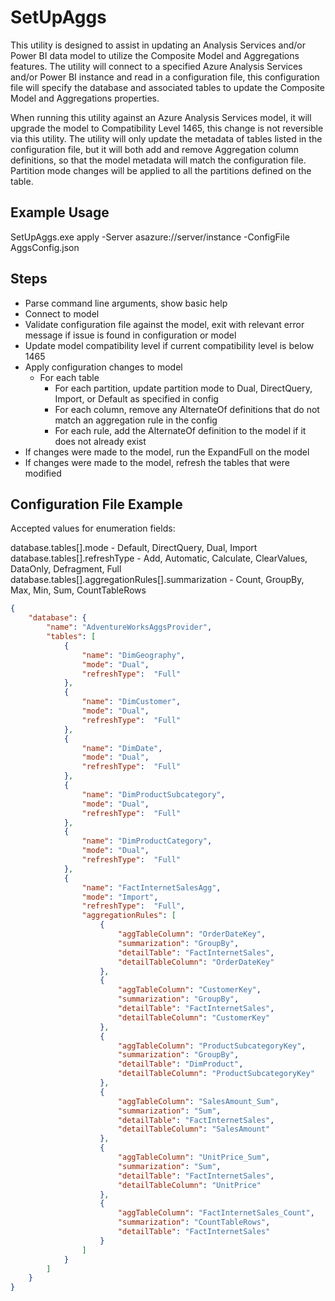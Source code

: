 ﻿# SetUpAggs

This utility is designed to assist in updating an Analysis Services and/or Power BI data model to utilize the Composite Model and Aggregations features.  The utility will connect to a specified Azure Analysis Services and/or Power BI instance and read in a configuration file, this configuration file will specify the database and associated tables to update the Composite Model and Aggregations properties.

When running this utility against an Azure Analysis Services model, it will upgrade the model to Compatibility Level 1465, this change is not reversible via this utility.  The utility will only update the metadata of tables listed in the configuration file, but it will both add and remove Aggregation column definitions, so that the model metadata will match the configuration file.  Partition mode changes will be applied to all the partitions defined on the table.

## Example Usage
SetUpAggs.exe apply -Server asazure://server/instance -ConfigFile AggsConfig.json

## Steps
* Parse command line arguments, show basic help  
* Connect to model  
* Validate configuration file against the model, exit with relevant error message if issue is found in configuration or model  
* Update model compatibility level if current compatibility level is below 1465  
* Apply configuration changes to model  
   * For each table  
      * For each partition, update partition mode to Dual, DirectQuery, Import, or Default as specified in config  
      * For each column, remove any AlternateOf definitions that do not match an aggregation rule in the config  
      * For each rule, add the AlternateOf definition to the model if it does not already exist  
* If changes were made to the model, run the ExpandFull on the model  
* If changes were made to the model, refresh the tables that were modified  

## Configuration File Example

Accepted values for enumeration fields:  

database.tables[].mode - Default, DirectQuery, Dual, Import  
database.tables[].refreshType - Add, Automatic, Calculate, ClearValues, DataOnly, Defragment, Full  
database.tables[].aggregationRules[].summarization - Count, GroupBy, Max, Min, Sum, CountTableRows  

```json
{
	"database": {
		"name": "AdventureWorksAggsProvider",
		"tables": [
			{   
				"name": "DimGeography",
				"mode": "Dual",
				"refreshType":  "Full"
			},   
			{   
				"name": "DimCustomer",
				"mode": "Dual",
				"refreshType":  "Full"
			},
			{   
				"name": "DimDate",
				"mode": "Dual",
				"refreshType":  "Full"
			},
			{   
				"name": "DimProductSubcategory",
				"mode": "Dual",
				"refreshType":  "Full"
			},
			{   
				"name": "DimProductCategory",
				"mode": "Dual",
				"refreshType":  "Full"
			},
			{   
				"name": "FactInternetSalesAgg",
				"mode": "Import",
				"refreshType":  "Full",
				"aggregationRules": [
					{
						"aggTableColumn": "OrderDateKey",
						"summarization": "GroupBy",
						"detailTable": "FactInternetSales",
						"detailTableColumn": "OrderDateKey"
					},
					{
						"aggTableColumn": "CustomerKey",
						"summarization": "GroupBy",
						"detailTable": "FactInternetSales",
						"detailTableColumn": "CustomerKey"
					},
					{
						"aggTableColumn": "ProductSubcategoryKey",
						"summarization": "GroupBy",
						"detailTable": "DimProduct",
						"detailTableColumn": "ProductSubcategoryKey"
					},
					{
						"aggTableColumn": "SalesAmount_Sum",
						"summarization": "Sum",
						"detailTable": "FactInternetSales",
						"detailTableColumn": "SalesAmount"
					},
					{
						"aggTableColumn": "UnitPrice_Sum",
						"summarization": "Sum",
						"detailTable": "FactInternetSales",
						"detailTableColumn": "UnitPrice"
					},
					{
						"aggTableColumn": "FactInternetSales_Count",
						"summarization": "CountTableRows",
						"detailTable": "FactInternetSales"
					}
				]
			}
		]		
	}
}
```




